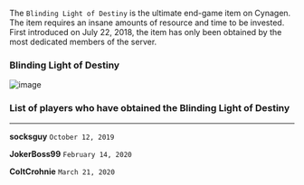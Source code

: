 The ``Blinding Light of Destiny`` is the ultimate end-game item on Cynagen. The item requires an insane amounts of resource and time to be invested. First introduced on July 22, 2018, the item has only been obtained by the most dedicated members of the server.

### Blinding Light of Destiny 

![image](https://user-images.githubusercontent.com/20980266/77242334-5feb2300-6bcb-11ea-9a70-a08bbf1defc9.png)


### List of players who have obtained the Blinding Light of Destiny

------------------------------------------------------------------------------------------------------------------------------------------

**socksguy**  `October 12, 2019`

**JokerBoss99** `February 14, 2020`

**ColtCrohnie** `March 21, 2020`
